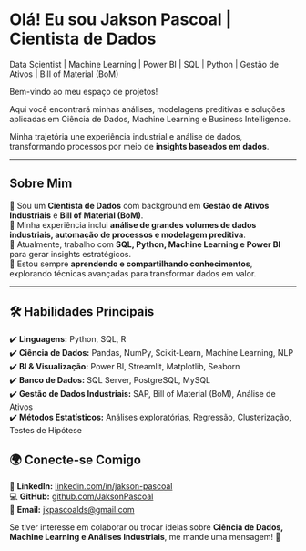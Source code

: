 # Olá! Eu sou Jakson Pascoal | Cientista de Dados  
Data Scientist | Machine Learning | Power BI | SQL | Python | Gestão de Ativos | Bill of Material (BoM)  

Bem-vindo ao meu espaço de projetos!

Aqui você encontrará minhas análises, modelagens preditivas e soluções aplicadas em Ciência de Dados, Machine Learning e Business Intelligence. 

Minha trajetória une experiência industrial e análise de dados, transformando processos por meio de **insights baseados em dados**.  

---

## Sobre Mim  
🔹 Sou um **Cientista de Dados** com background em **Gestão de Ativos Industriais** e **Bill of Material (BoM)**.  
🔹 Minha experiência inclui **análise de grandes volumes de dados industriais, automação de processos e modelagem preditiva**.  
🔹 Atualmente, trabalho com **SQL, Python, Machine Learning e Power BI** para gerar insights estratégicos.  
🔹 Estou sempre **aprendendo e compartilhando conhecimentos**, explorando técnicas avançadas para transformar dados em valor.  

---

## 🛠️ Habilidades Principais  
✔️ **Linguagens:** Python, SQL, R  
✔️ **Ciência de Dados:** Pandas, NumPy, Scikit-Learn, Machine Learning, NLP  
✔️ **BI & Visualização:** Power BI, Streamlit, Matplotlib, Seaborn  
✔️ **Banco de Dados:** SQL Server, PostgreSQL, MySQL  
✔️ **Gestão de Dados Industriais:** SAP, Bill of Material (BoM), Análise de Ativos  
✔️ **Métodos Estatísticos:** Análises exploratórias, Regressão, Clusterização, Testes de Hipótese  



## 🌍 Conecte-se Comigo  
💼 **LinkedIn:** [linkedin.com/in/jakson-pascoal](https://www.linkedin.com/in/jakson-pascoal)  
💻 **GitHub:** [github.com/JaksonPascoal](https://github.com/JaksonPascoal)  
📧 **Email:** jkpascoalds@gmail.com  

Se tiver interesse em colaborar ou trocar ideias sobre **Ciência de Dados, Machine Learning e Análises Industriais**, me mande uma mensagem! 🚀  
